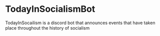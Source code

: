 # TodayInSocialismBot
TodayInSocailism is a discord bot that announces events that have taken place throughout the history of socialism

